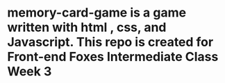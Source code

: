# memory-card-game is a game written with html , css, and Javascript. This repo is created for Front-end Foxes Intermediate Class Week 3 
